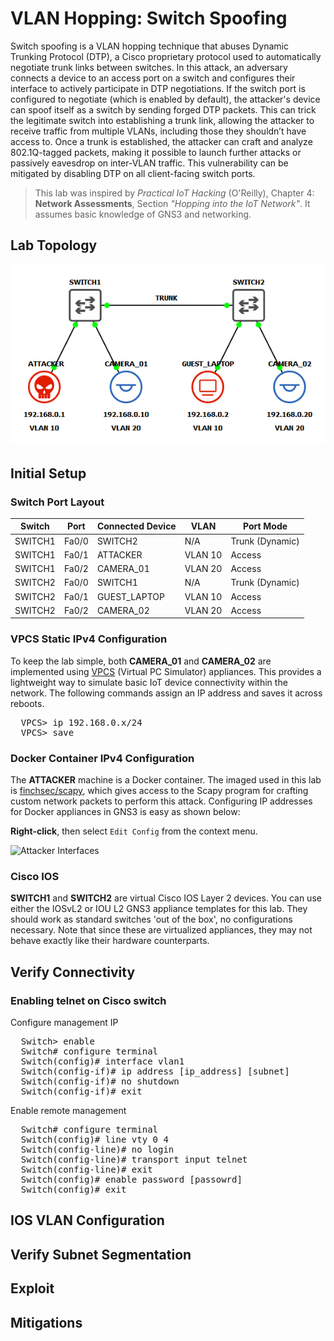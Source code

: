 # VLAN Hopping: Switch Spoofing
Switch spoofing is a VLAN hopping technique that abuses Dynamic Trunking Protocol (DTP), a Cisco proprietary protocol used to automatically negotiate trunk links between switches. In this attack, an adversary connects a device to an access port on a switch and configures their interface to actively participate in DTP negotiations. If the switch port is configured to negotiate (which is enabled by default), the attacker's device can spoof itself as a switch by sending forged DTP packets. This can trick the legitimate switch into establishing a trunk link, allowing the attacker to receive traffic from multiple VLANs, including those they shouldn’t have access to. Once a trunk is established, the attacker can craft and analyze 802.1Q-tagged packets, making it possible to launch further attacks or passively eavesdrop on inter-VLAN traffic. This vulnerability can be mitigated by disabling DTP on all client-facing switch ports.

> This lab was inspired by *Practical IoT Hacking* (O'Reilly), Chapter 4: **Network Assessments**, Section *"Hopping into the IoT Network"*. It assumes basic knowledge of GNS3 and networking.

## Lab Topology
![](assets/lab-topo.png)

## Initial Setup
### Switch Port Layout
| Switch  | Port  | Connected Device | VLAN    | Port Mode       |
|---------|-------|------------------|---------|-----------------|
| SWITCH1 | Fa0/0 | SWITCH2          | N/A     | Trunk (Dynamic) |
| SWITCH1 | Fa0/1 | ATTACKER         | VLAN 10 | Access          |
| SWITCH1 | Fa0/2 | CAMERA_01        | VLAN 20 | Access          |
| SWITCH2 | Fa0/0 | SWITCH1          | N/A     | Trunk (Dynamic) |
| SWITCH2 | Fa0/1 | GUEST_LAPTOP     | VLAN 10 | Access          |
| SWITCH2 | Fa0/2 | CAMERA_02        | VLAN 20 | Access          |

### VPCS Static IPv4 Configuration
To keep the lab simple, both **CAMERA_01** and **CAMERA_02** are implemented using [VPCS](https://docs.gns3.com/docs/emulators/vpcs/) (Virtual PC Simulator) appliances. This provides a lightweight way to simulate basic IoT device connectivity within the network. The following commands assign an IP address and saves it across reboots.
<pre>
  VPCS> ip 192.168.0.x/24
  VPCS> save
</pre>

### Docker Container IPv4 Configuration
The **ATTACKER** machine is a Docker container. The imaged used in this lab is [finchsec/scapy](https://hub.docker.com/r/finchsec/scapy), which gives access to the Scapy program for crafting custom network packets to perform this attack. Configuring IP addresses for Docker appliances in GNS3 is easy as shown below:

**Right-click**, then select `Edit Config` from the context menu.

![Attacker Interfaces](assets/attacker-interfaces.png)

### Cisco IOS
**SWITCH1** and **SWITCH2** are virtual Cisco IOS Layer 2 devices. You can use either the IOSvL2 or IOU L2 GNS3 appliance templates for this lab. They should work as standard switches 'out of the box', no configurations necessary. Note that since these are virtualized appliances, they may not behave exactly like their hardware counterparts.

## Verify Connectivity

### Enabling telnet on Cisco switch
Configure management IP
<pre>
  Switch> enable
  Switch# configure terminal
  Switch(config)# interface vlan1
  Switch(config-if)# ip address [ip_address] [subnet]
  Switch(config-if)# no shutdown
  Switch(config-if)# exit
</pre>

Enable remote management
<pre>
  Switch# configure terminal
  Switch(config)# line vty 0 4
  Switch(config-line)# no login
  Switch(config-line)# transport input telnet
  Switch(config-line)# exit
  Switch(config)# enable password [passowrd]
  Switch(config)# exit
</pre>

## IOS VLAN Configuration

## Verify Subnet Segmentation

## Exploit

## Mitigations

